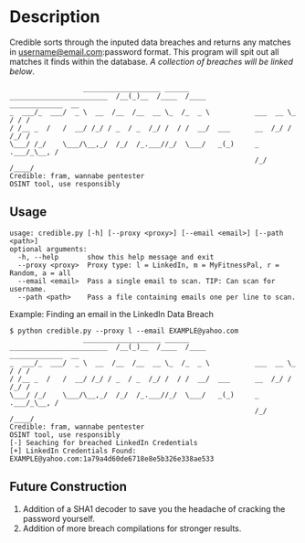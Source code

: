 # Description

Credible sorts through the inputed data breaches and returns any matches in username@email.com:password format. This program will spit out all matches it finds within the database. *A collection of breaches will be linked below*.

```
                  ___________________ ______
________________________  /__(_)__  /____  /____            _____________  __
_  ___/_  ___/  _ \  __  /__  /__  __ \_  /_  _ \           ___  __ \_  / / /
/ /__ _  /   /  __/ /_/ / _  / _  /_/ /  / /  __/  ___      __  /_/ /  /_/ / 
\___/ /_/    \___/\__,_/  /_/  /_.___//_/  \___/   _(_)     _  .___/_\__, /  
                                                            /_/     /____/   
Credible: fram, wannabe pentester
OSINT tool, use responsibly      
```
## Usage
```
usage: credible.py [-h] [--proxy <proxy>] [--email <email>] [--path <path>] 
optional arguments:
  -h, --help       show this help message and exit
  --proxy <proxy>  Proxy type: l = LinkedIn, m = MyFitnessPal, r = Random, a = all
  --email <email>  Pass a single email to scan. TIP: Can scan for username.       
  --path <path>    Pass a file containing emails one per line to scan.
```
Example: Finding an email in the LinkedIn Data Breach
```
$ python credible.py --proxy l --email EXAMPLE@yahoo.com
                  ___________________ ______
________________________  /__(_)__  /____  /____            _____________  __
_  ___/_  ___/  _ \  __  /__  /__  __ \_  /_  _ \           ___  __ \_  / / /
/ /__ _  /   /  __/ /_/ / _  / _  /_/ /  / /  __/  ___      __  /_/ /  /_/ /
\___/ /_/    \___/\__,_/  /_/  /_.___//_/  \___/   _(_)     _  .___/_\__, /
                                                            /_/     /____/
Credible: fram, wannabe pentester
OSINT tool, use responsibly
[-] Seaching for breached LinkedIn Credentials
[+] LinkedIn Credentials Found: EXAMPLE@yahoo.com:1a79a4d60de6718e8e5b326e338ae533
```

## Future Construction 

1. Addition of a SHA1 decoder to save you the headache of cracking the password yourself.
2. Addition of more breach compilations for stronger results.
